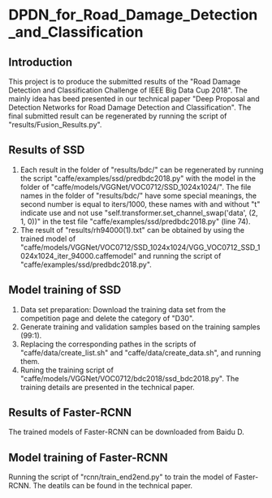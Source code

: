 # DPDN_for_Road_Damage_Detection_and_Classification
## Introduction
This project is to produce the submitted results of the "Road Damage Detection and Classification Challenge of IEEE Big Data Cup 2018". The mainly idea has beed presented in our technical paper "Deep Proposal and Detection Networks for Road Damage Detection and Classification". The final submitted result can be regenerated by running the script of "results/Fusion_Results.py". 

## Results of SSD
1. Each result in the folder of "results/bdc/" can be regenerated by running the script "caffe/examples/ssd/predbdc2018.py" with the model in the folder of "caffe/models/VGGNet/VOC0712/SSD_1024x1024/". The file names in the folder of "results/bdc/" have some special meanings, the second number is equal to iters/1000, these names with and without "t" indicate use and not use "self.transformer.set_channel_swap('data', (2, 1, 0))" in the test file "caffe/examples/ssd/predbdc2018.py" (line 74).
2. The result of "results/rh94000(1).txt" can be obtained by using the trained model of "caffe/models/VGGNet/VOC0712/SSD_1024x1024/VGG_VOC0712_SSD_1024x1024_iter_94000.caffemodel" and running the script of "caffe/examples/ssd/predbdc2018.py".

## Model training of SSD
1. Data set preparation: Download the training data set from the competition page and delete the category of "D30".
2. Generate training and validation samples based on the training samples (99:1).
3. Replacing the corresponding pathes in the scripts of "caffe/data/create_list.sh" and "caffe/data/create_data.sh", and running them.
4. Runing the training script of "caffe/models/VGGNet/VOC0712/bdc2018/ssd_bdc2018.py". The training details are presented in the technical paper.

## Results of Faster-RCNN
The trained models of Faster-RCNN can be downloaded from Baidu D.

## Model training of Faster-RCNN
Running the script of "rcnn/train_end2end.py" to train the model of Faster-RCNN. The deatils can be found in the technical paper.
